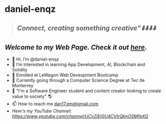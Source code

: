 # daniel-enqz
>## _**Connect, creating something creative"⬇️⬇️⬇️⬇️**_


## _*Welcome to my Web Page. Check it out [here](https://daniel-enqzm.github.io/daniel-enqz/).*_ 

- 👋 Hi, I’m @daniel-enqz
- 👀 I’m interested in learning App Development, AI, Blockchain and Solidity
- 🚃 Enrolled at LeWagon Web Deveopment Bootcamp
- 💞 Currently going through a Computer Science Degree at Tec de Monterrey
- 🌱 "I'm a Software Engineer student and content creator looking to create value to society" 🌎
- 📫 How to reach me dan17.em@gmail.com
- *Here's my YouTube Channel: https://www.youtube.com/channel/UCvZjEjGU4CVIrQknOSMfpXQ*
